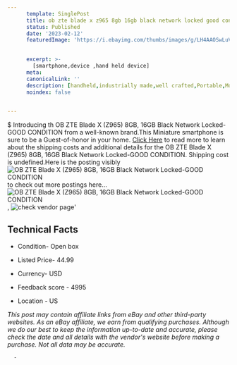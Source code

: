 ```yaml
---
      template: SinglePost
      title: ob zte blade x z965 8gb 16gb black network locked good condition
      status: Published
      date: '2023-02-12'
      featuredImage: 'https://i.ebayimg.com/thumbs/images/g/LH4AAOSwLuVjERzJ/s-l225.jpg'
       

      excerpt: >-
        [smartphone,device ,hand held device]
      meta:
      canonicalLink: ''
      description: [handheld,industrially made,well crafted,Portable,Mobile,Compact,Convenient,Lightweight,Maneuverable,Man-portable,Miniature,Carriable,Hand-held,Light,Holdable,Transportable,Mobile device,Pocket-sized,On-the-go,Wireless,Cordless,Compact size,Convenient size, smartphone,device ,hand held device]
      noindex: false
      

---
```

$
      Introducing th OB ZTE Blade X (Z965) 8GB, 16GB Black Network Locked-GOOD CONDITION from a well-known brand.This Miniature smartphone is sure to be a Guest-of-honor in your home. [Click Here](https://www.ebay.com/itm/125493223272?hash=item1d37fa9f68%3Ag%3ALH4AAOSwLuVjERzJ&mkevt=1&mkcid=1&mkrid=711-53200-19255-0&campid=%253CePNCampaignId%253E&customid=%253CreferenceId%253E&toolid=10049) to read more to learn about the shipping costs and additional details for the OB ZTE Blade X (Z965) 8GB, 16GB Black Network Locked-GOOD CONDITION. Shipping cost is undefined.Here is the posting visibly ![OB ZTE Blade X (Z965) 8GB, 16GB Black Network Locked-GOOD CONDITION](https://i.ebayimg.com/thumbs/images/g/LH4AAOSwLuVjERzJ/s-l225.jpg) to check out more postings here... ![OB ZTE Blade X (Z965) 8GB, 16GB Black Network Locked-GOOD CONDITION](https://i.ebayimg.com/images/g/LH4AAOSwLuVjERzJ/s-l1600.jpg), ![check vendor page](https://origin-galleryplus.ebayimg.com/ws/web/125493223272_2_0_1/225x225.jpg,https://origin-galleryplus.ebayimg.com/ws/web/125493223272_3_0_1/225x225.jpg)'

      

 ## Technical Facts 



     
      

 - Condition- Open box 


      

 - Listed Price- 44.99 


      

 - Currency- USD 


      

 - Feedback score - 4995 


      

 - Location - US 


      
      

 *_This post may contain affiliate links from eBay and other third-party websites. As an eBay affiliate, we earn from qualifying purchases. Although we do our best to keep the information up-to-date and accurate, please check the date and all details with the vendor's website before making a purchase. Not all data may be accurate._*




      -
